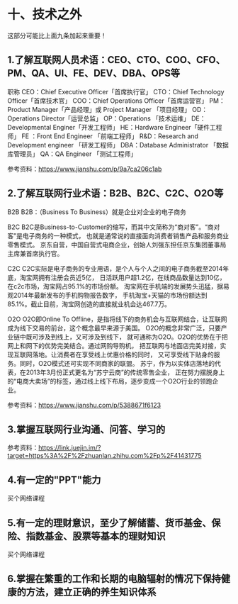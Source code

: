 # 十、技术之外


这部分可能比上面九条加起来重要！

## 1.了解互联网人员术语：CEO、CTO、COO、CFO、PM、QA、UI、FE、DEV、DBA、OPS等

职称
CEO：Chief Executive Officer「首席执行官」
CTO：Chief Technology Officer「首席技术官」
COO：Chief Operations Officer「首席运营官」
PM：Product Manager「产品经理」或 Project Manager 「项目经理」
OD：Operations Director「运营总监」
OP：Operations 「技术运维」
DE：Developmental Enginer「开发工程师」
HE：Hardware Engineer「硬件工程师」
FE ：Front End Engineer 「前端工程师」
R&D：Research and Development engineer 「研发工程师」
DBA：Database Administrator 「数据库管理员」
QA：QA Engineer 「测试工程师」

参考资料：https://www.jianshu.com/p/9a7ca206c1ab


## 2.了解互联网行业术语：B2B、B2C、C2C、O2O等

B2B
B2B：（Business To Business）就是企业对企业的电子商务

B2C
B2C是Business-to-Customer的缩写，而其中文简称为“商对客”。“商对客”是电子商务的一种模式，
也就是通常说的直接面向消费者销售产品和服务商业零售模式。
京东自营，中国自营式电商企业，创始人刘强东担任京东集团董事局主席兼首席执行官。

C2C
C2C实际是电子商务的专业用语，是个人与个人之间的电子商务截至2014年底，淘宝网拥有注册会员近5亿，
日活跃用户超1.2亿，在线商品数量达到10亿，在c2c市场，淘宝网占95.1%的市场份额。
淘宝网在手机端的发展势头迅猛，据易观2014年最新发布的手机购物报告数字，
手机淘宝+天猫的市场份额达到85.1%。截止目前，淘宝网创造的直接就业机会达467.7万。

O2O
O2O即Online To Offline，是指将线下的商务机会与互联网结合，让互联网成为线下交易的前台，这个概念最早来源于美国。
O2O的概念非常广泛，只要产业链中既可涉及到线上，又可涉及到线下，
就可通称为O2O。O2O的优势在于把网上和网下的优势完美结合。通过网购导购机，
把互联网与地面店完美对接，实现互联网落地。让消费者在享受线上优惠价格的同时，
又可享受线下贴身的服务。同时，O2O模式还可实现不同商家的联盟。
苏宁，作为以实体店落地的代表，在2013年3月份正式更名为“苏宁云商”的传统零售企业，
正在努力摆脱身上的“电商大卖场”的标签，通过线上线下布局，逐步变成一个O2O行业的领跑企业。

参考资料：https://www.jianshu.com/p/5388671f6123


## 3.掌握互联网行业沟通、问答、学习的
参考资料：https://link.juejin.im/?target=https%3A%2F%2Fzhuanlan.zhihu.com%2Fp%2F41431775


## 4.有一定的"PPT"能力
买个网络课程

## 5.有一定的理财意识，至少了解储蓄、货币基金、保险、指数基金、股票等基本的理财知识
买个网络课程

## 6.掌握在繁重的工作和长期的电脑辐射的情况下保持健康的方法，建立正确的养生知识体系

